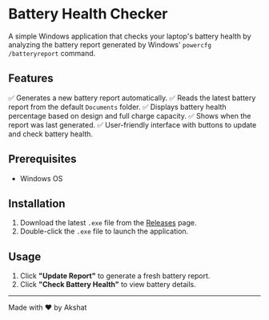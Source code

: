 # Battery Health Checker

A simple Windows application that checks your laptop's battery health by analyzing the battery report generated by Windows' `powercfg /batteryreport` command.

## Features
✅ Generates a new battery report automatically.
✅ Reads the latest battery report from the default `Documents` folder.
✅ Displays battery health percentage based on design and full charge capacity.
✅ Shows when the report was last generated.
✅ User-friendly interface with buttons to update and check battery health.

## Prerequisites
- Windows OS

## Installation
1. Download the latest `.exe` file from the [Releases](https://github.com/toyg440/battery-health-checker/releases) page.
2. Double-click the `.exe` file to launch the application.

## Usage
1. Click **"Update Report"** to generate a fresh battery report.
2. Click **"Check Battery Health"** to view battery details.

---
Made with ❤️ by Akshat

